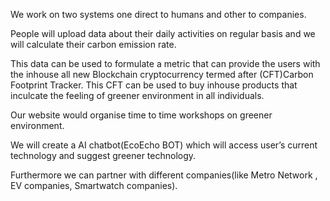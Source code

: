 We work on two systems one direct to humans and other to companies.

People will upload data about their daily activities on regular basis and we will calculate their carbon emission rate.

This data can be used to formulate a metric that can provide the users with the inhouse all new Blockchain cryptocurrency termed after (CFT)Carbon Footprint Tracker. This CFT can be used to buy inhouse products that inculcate the feeling of greener environment in all individuals.

Our website would organise time to time workshops on greener environment.

We will create a AI chatbot(EcoEcho BOT) which will access user’s current technology and suggest  greener technology.

Furthermore we can partner with different companies(like Metro Network , EV companies, Smartwatch companies).

